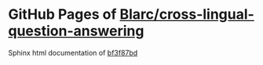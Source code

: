 GitHub Pages of [Blarc/cross-lingual-question-answering](https://github.com/Blarc/cross-lingual-question-answering.git)
===
Sphinx html documentation of [bf3f87bd](https://github.com/Blarc/cross-lingual-question-answering/tree/bf3f87bda1d77ac78739b362f0bbe099ce50fdc9)
